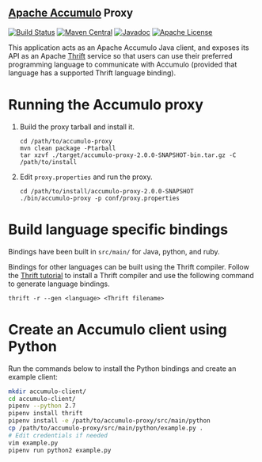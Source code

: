 <!--
Licensed to the Apache Software Foundation (ASF) under one or more
contributor license agreements.  See the NOTICE file distributed with
this work for additional information regarding copyright ownership.
The ASF licenses this file to You under the Apache License, Version 2.0
(the "License"); you may not use this file except in compliance with
the License.  You may obtain a copy of the License at

    http://www.apache.org/licenses/LICENSE-2.0

Unless required by applicable law or agreed to in writing, software
distributed under the License is distributed on an "AS IS" BASIS,
WITHOUT WARRANTIES OR CONDITIONS OF ANY KIND, either express or implied.
See the License for the specific language governing permissions and
limitations under the License.
-->

[Apache Accumulo][accumulo] Proxy
--
[![Build Status][ti]][tl] [![Maven Central][mi]][ml] [![Javadoc][ji]][jl] [![Apache License][li]][ll]

This application acts as an Apache Accumulo Java client, and exposes its API as
an Apache [Thrift] service so that users can use their preferred programming
language to communicate with Accumulo (provided that language has a supported
Thrift language binding).

# Running the Accumulo proxy

1. Build the proxy tarball and install it.

    ```
    cd /path/to/accumulo-proxy
    mvn clean package -Ptarball
    tar xzvf ./target/accumulo-proxy-2.0.0-SNAPSHOT-bin.tar.gz -C /path/to/install
    ```

2. Edit `proxy.properties` and run the proxy.

    ```
    cd /path/to/install/accumulo-proxy-2.0.0-SNAPSHOT
    ./bin/accumulo-proxy -p conf/proxy.properties
    ```

# Build language specific bindings

Bindings have been built in `src/main/` for Java, python, and ruby.

Bindings for other languages can be built using the Thrift compiler. Follow the [Thrift tutorial]
to install a Thrift compiler and use the following command to generate language bindings.

```
thrift -r --gen <language> <Thrift filename>
```

# Create an Accumulo client using Python

Run the commands below to install the Python bindings and create an example client:

```bash
mkdir accumulo-client/
cd accumulo-client/
pipenv --python 2.7
pipenv install thrift
pipenv install -e /path/to/accumulo-proxy/src/main/python
cp /path/to/accumulo-proxy/src/main/python/example.py .
# Edit credentials if needed
vim example.py
pipenv run python2 example.py
```

[accumulo]: https://accumulo.apache.org
[Thrift]: https://thrift.apache.org
[Thrift tutorial]: https://thrift.apache.org/tutorial/
[li]: https://img.shields.io/badge/license-ASL-blue.svg
[ll]: https://www.apache.org/licenses/LICENSE-2.0
[mi]: https://maven-badges.herokuapp.com/maven-central/org.apache.accumulo/accumulo-proxy/badge.svg
[ml]: https://maven-badges.herokuapp.com/maven-central/org.apache.accumulo/accumulo-proxy/
[ji]: https://www.javadoc.io/badge/org.apache.accumulo/accumulo-proxy.svg
[jl]: https://www.javadoc.io/doc/org.apache.accumulo/accumulo-proxy
[ti]: https://travis-ci.org/apache/accumulo-proxy.svg?branch=master
[tl]: https://travis-ci.org/apache/accumulo-proxy
